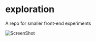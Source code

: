 # exploration

A repo for smaller front-end experiments

![ScreenShot](exploration/projects/icons/animatedicon.gif)
